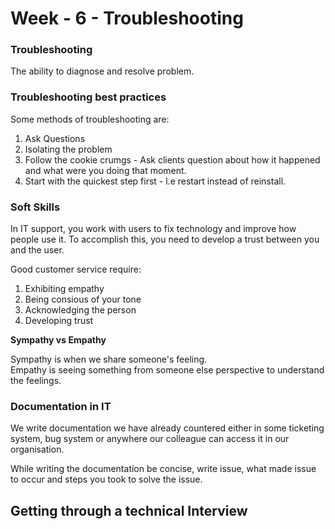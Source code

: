 # Week - 6 - Troubleshooting

### <b>Troubleshooting</b>
The ability to diagnose and resolve problem.

### <b>Troubleshooting best practices</b>
Some methods of troubleshooting are:
1. Ask Questions
1. Isolating the problem
1. Follow the cookie crumgs - Ask clients question about how it happened and what were you doing that moment.
1. Start with the quickest step first - l.e restart instead of reinstall.

### <b>Soft Skills</b>
In IT support, you work with users to fix technology and improve how people use it. To accomplish this, you need to develop a trust between you and the user.  

Good customer service require:  
1. Exhibiting empathy
1. Being consious of your tone
1. Acknowledging the person
1. Developing trust  
  
<b>Sympathy vs Empathy</b>  

Sympathy is when we share someone's feeling.  
Empathy is seeing something from someone else perspective to understand the feelings.

### <b>Documentation in IT</b>
We write documentation we have already countered either in some ticketing system, bug system or anywhere our colleague can access it in our organisation.  
  
While writing the documentation be concise, write issue, what made issue to occur and steps you took to solve the issue. 

## <b>Getting through a technical Interview</b>

